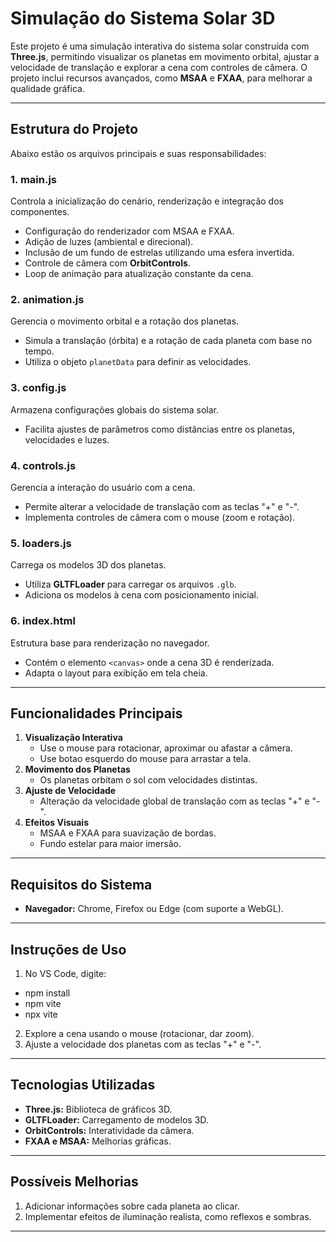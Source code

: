 # **Simulação do Sistema Solar 3D**

Este projeto é uma simulação interativa do sistema solar construída com **Three.js**, permitindo visualizar os planetas em movimento orbital, ajustar a velocidade de translação e explorar a cena com controles de câmera. O projeto inclui recursos avançados, como **MSAA** e **FXAA**, para melhorar a qualidade gráfica.

---

## **Estrutura do Projeto**
Abaixo estão os arquivos principais e suas responsabilidades:

### 1. **main.js**
Controla a inicialização do cenário, renderização e integração dos componentes.

- Configuração do renderizador com MSAA e FXAA.
- Adição de luzes (ambiental e direcional).
- Inclusão de um fundo de estrelas utilizando uma esfera invertida.
- Controle de câmera com **OrbitControls**.
- Loop de animação para atualização constante da cena.

### 2. **animation.js**
Gerencia o movimento orbital e a rotação dos planetas.

- Simula a translação (órbita) e a rotação de cada planeta com base no tempo.
- Utiliza o objeto `planetData` para definir as velocidades.

### 3. **config.js**
Armazena configurações globais do sistema solar.

- Facilita ajustes de parâmetros como distâncias entre os planetas, velocidades e luzes.

### 4. **controls.js**
Gerencia a interação do usuário com a cena.

- Permite alterar a velocidade de translação com as teclas "+" e "-".
- Implementa controles de câmera com o mouse (zoom e rotação).

### 5. **loaders.js**
Carrega os modelos 3D dos planetas.

- Utiliza **GLTFLoader** para carregar os arquivos `.glb`.
- Adiciona os modelos à cena com posicionamento inicial.

### 6. **index.html**
Estrutura base para renderização no navegador.

- Contém o elemento `<canvas>` onde a cena 3D é renderizada.
- Adapta o layout para exibição em tela cheia.

---

## **Funcionalidades Principais**
1. **Visualização Interativa**
   - Use o mouse para rotacionar, aproximar ou afastar a câmera.
   - Use botao esquerdo do mouse para arrastar a tela.
2. **Movimento dos Planetas**
   - Os planetas orbitam o sol com velocidades distintas.
3. **Ajuste de Velocidade**
   - Alteração da velocidade global de translação com as teclas "+" e "-".
4. **Efeitos Visuais**
   - MSAA e FXAA para suavização de bordas.
   - Fundo estelar para maior imersão.

---

## **Requisitos do Sistema**
- **Navegador:** Chrome, Firefox ou Edge (com suporte a WebGL).

---

## **Instruções de Uso**
1. No VS Code, digite:

- npm install
- npm vite
- npx vite

2. Explore a cena usando o mouse (rotacionar, dar zoom).
3. Ajuste a velocidade dos planetas com as teclas "+" e "-".

---

## **Tecnologias Utilizadas**
- **Three.js:** Biblioteca de gráficos 3D.
- **GLTFLoader:** Carregamento de modelos 3D.
- **OrbitControls:** Interatividade da câmera.
- **FXAA e MSAA:** Melhorias gráficas.

---

## **Possíveis Melhorias**
1. Adicionar informações sobre cada planeta ao clicar.
2. Implementar efeitos de iluminação realista, como reflexos e sombras.

---

